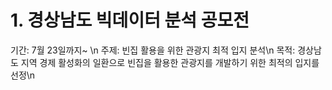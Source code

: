 # 1. 경상남도 빅데이터 분석 공모전
  기간: 7월 23일까지~ \n
  주제: 빈집 활용을 위한 관광지 최적 입지 분석\n
  목적: 경상남도 지역 경제 활성화의 일환으로 빈집을 활용한 관광지를 개발하기 위한 최적의 입지를 선정\n
